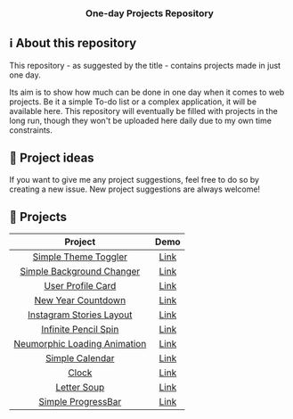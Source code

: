 <h3 align="center">
  One-day Projects Repository
</h3>

## :information_source: About this repository

This repository - as suggested by the title - contains projects made in just one day.

Its aim is to show how much can be done in one day when it comes to web projects. Be it a simple To-do list or a complex application, it will be available here. This repository will eventually be filled with projects in the long run, though they won't be uploaded here daily due to my own time constraints.

## :thought_balloon: Project ideas

If you want to give me any project suggestions, feel free to do so by creating a new issue. New project suggestions are always welcome!

## :pencil: Projects

|                                                       Project                                                       |                        Demo                        |
| :-----------------------------------------------------------------------------------------------------------------: | :------------------------------------------------: |
|            [Simple Theme Toggler](https://github.com/rodrigoftw/onedayprojects/tree/master/themetoggler)            | [Link](https://codepen.io/rodrigoftw/full/PoGqWqX) |
|       [Simple Background Changer](https://github.com/rodrigoftw/onedayprojects/tree/master/backgroundchanger)       | [Link](https://codepen.io/rodrigoftw/full/GRjJVLj) |
|            [User Profile Card](https://github.com/rodrigoftw/onedayprojects/tree/master/userprofilecard)            | [Link](https://codepen.io/rodrigoftw/full/mdrVPEE) |
|           [New Year Countdown](https://github.com/rodrigoftw/onedayprojects/tree/master/newyearcountdown)           | [Link](https://codepen.io/rodrigoftw/full/wvzGRgb) |
|     [Instagram Stories Layout](https://github.com/rodrigoftw/onedayprojects/tree/master/instagramstorieslayout)     | [Link](https://codepen.io/rodrigoftw/full/YzGWWPq) |
|         [Infinite Pencil Spin](https://github.com/rodrigoftw/onedayprojects/tree/master/infinitepencilspin)         | [Link](https://codepen.io/rodrigoftw/full/rNMMBwp) |
| [Neumorphic Loading Animation](https://github.com/rodrigoftw/onedayprojects/tree/master/neumorphicloadinganimation) | [Link](https://codepen.io/rodrigoftw/full/ExgNjdE) |
|             [Simple Calendar](https://github.com/rodrigoftw/onedayprojects/tree/master/simplecalendar)              | [Link](https://codepen.io/rodrigoftw/full/bGwBmMG) |
|                       [Clock](https://github.com/rodrigoftw/onedayprojects/tree/master/clock)                       | [Link](https://codepen.io/rodrigoftw/full/abmBQqX) |
|                 [Letter Soup](https://github.com/rodrigoftw/onedayprojects/tree/master/lettersoup)                  | [Link](https://codepen.io/rodrigoftw/full/MWjpzdO) |
|          [Simple ProgressBar](https://github.com/rodrigoftw/onedayprojects/tree/master/simpleprogressbar)           | [Link](https://codepen.io/rodrigoftw/full/GRjOYwo) |

